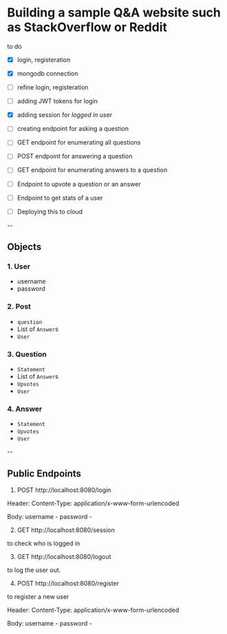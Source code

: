# Building a sample  Q&A website such as StackOverflow or Reddit

to do

* [X] login, registeration 
* [X] mongodb connection
* [ ] refine login, registeration
* [ ] adding JWT tokens for login
* [X] adding session for _logged in_ user
* [ ] creating endpoint for asking a question
* [ ] GET endpoint for enumerating all questions
* [ ] POST endpoint for answering a question
* [ ] GET endpoint for enumerating answers to a question 
* [ ] Endpoint to upvote a question or an answer
* [ ] Endpoint to get stats of a user
* [ ] Deploying this to cloud


-- 

## Objects

### 1. User
- username
- password

### 2. Post 
- ```question```
- List of ```Answer```s
- ```User```

### 3. Question
- ```Statement```
- List of ```Answer```s
- ```Upvotes```
- ```User```

### 4. Answer
- ```Statement```
- ```Upvotes```
- ```User```

--

## Public Endpoints
1. POST http://localhost:8080/login

Header:
Content-Type: application/x-www-form-urlencoded

Body:
username - <username>
password - <password>

2. GET http://localhost:8080/session

to check who is logged in 

3. GET http://localhost:8080/logout

to log the user out.

4. POST http://localhost:8080/register

to register a new user

Header:
Content-Type: application/x-www-form-urlencoded

Body:
username - <username>
password - <password>
